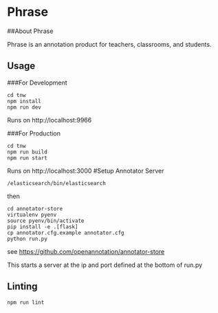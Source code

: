 # Phrase

##About Phrase

Phrase is an annotation product for teachers, classrooms, and students.


## Usage

###For Development
```
cd tnw
npm install
npm run dev
```

Runs on http://localhost:9966

###For Production
```
cd tnw
npm run build
npm run start
```
Runs on http://localhost:3000
#Setup Annotator Server

```
/elasticsearch/bin/elasticsearch
```
then
```
cd annotator-store
virtualenv pyenv
source pyenv/bin/activate
pip install -e .[flask]
cp annotator.cfg.example annotator.cfg
python run.py
```
see https://github.com/openannotation/annotator-store

This starts a server at the ip and port defined at the bottom of run.py


## Linting

```
npm run lint
```

